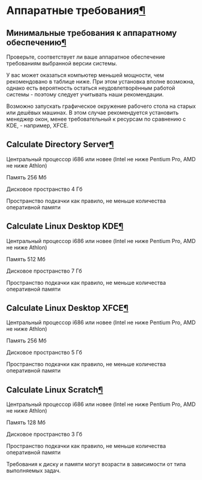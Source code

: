 # Аппаратные требования[¶](#Аппаратные-требования)

## Минимальные требования к аппаратному обеспечению[¶](#Минимальные-требования-к-аппаратному-обеспечению)

Проверьте, соответствует ли ваше аппаратное обеспечение требованиям выбранной версии системы.

У вас может оказаться компьютер меньшей мощности, чем рекомендовано в таблице ниже. При этом установка вполне возможна, однако есть вероятность остаться неудовлетворённым работой системы - поэтому следует учитывать наши рекомендации.

Возможно запускать графическое окружение рабочего стола на старых или дешёвых машинах. В этом случае рекомендуется установить менеджер окон, менее требовательный к ресурсам по сравнению с KDE, - например, XFCE.

## Calculate Directory Server[¶](#Calculate-Directory-Server)
Центральный процессор
i686 или новее (Intel не ниже Pentium Pro, AMD не ниже Athlon)

Память
256 Мб

Дисковое пространство
4 Гб

Пространство подкачки
как правило, не меньше количества оперативной памяти

## Calculate Linux Desktop KDE[¶](#Calculate-Linux-Desktop-KDE)
Центральный процессор
i686 или новее (Intel не ниже Pentium Pro, AMD не ниже Athlon)

Память
512 Мб

Дисковое пространство
7 Гб

Пространство подкачки
как правило, не меньше количества оперативной памяти

## Calculate Linux Desktop XFCE[¶](#Calculate-Linux-Desktop-XFCE)
Центральный процессор
i686 или новее (Intel не ниже Pentium Pro, AMD не ниже Athlon)

Память
256 Мб

Дисковое пространство
5 Гб

Пространство подкачки
как правило, не меньше количества оперативной памяти

## Calculate Linux Scratch[¶](#Calculate-Linux-Scratch)
Центральный процессор
i686 или новее (Intel не ниже Pentium Pro, AMD не ниже Athlon)

Память
128 Мб

Дисковое пространство
3 Гб

Пространство подкачки
как правило, не меньше количества оперативной памяти

Требования к диску и памяти могут возрасти в зависимости от типа выполняемых задач.